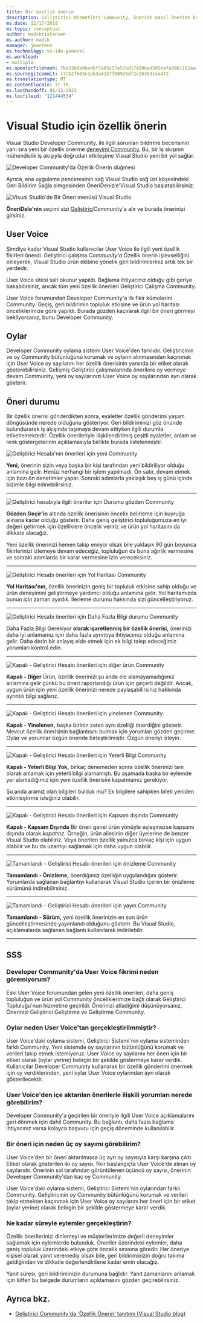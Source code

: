 ```yaml
---
title: Bir özellik önerin
description: Geliştirici Hizmetleri'Community, öneride nasıl öneride bulunduruldu ve microsoft tarafından bu yol haritasında nasıl Visual Studio açıklandı.
ms.date: 12/17/2018
ms.topic: conceptual
author: madskristensen
ms.author: madsk
manager: jmartens
ms.technology: vs-ide-general
ms.workload:
- multiple
ms.openlocfilehash: 7be23b0a9bed6f7a85c57e57bd174996ad5056afa9961182aa285b40bf81ed02
ms.sourcegitcommit: c72b2f603e1eb3a4157f00926df2e263831ea472
ms.translationtype: MT
ms.contentlocale: tr-TR
ms.lasthandoff: 08/12/2021
ms.locfileid: "121444534"
---
```

# <a name="suggest-a-feature-for-visual-studio"></a>Visual Studio için özellik önerin

Visual Studio Developer Community. ile ilgili sorunları bildirme becerisinin yanı sıra yeni bir özellik önerme [deneyimi Community.](https://aka.ms/feedback/suggest?space=8) Bu, bir iş akışının mühendislik iş akışıyla doğrudan etkileşime Visual Studio yeni bir yol sağlar.

![Developer Community'da Özellik Önerin düğmesi](media/suggest-a-feature/suggest-feature-button.png)

Ayrıca, ana uygulama penceresinin sağ Visual Studio  sağ üst köşesindeki Geri Bildirim Sağla simgesinden ÖneriDenizle'Visual Studio başlatabilirsiniz: 

![Visual Studio'de Bir Öneri menüsü Visual Studio](media/suggest-a-feature/provide-suggestion.png)

**ÖneriDele'nin** seçimi sizi [Geliştirici](https://aka.ms/feedback/suggest?space=8)Community'a alır ve burada önerinizi girsiniz.

## <a name="user-voice"></a>User Voice

Şimdiye kadar Visual Studio kullanıcılar User Voice ile ilgili yeni özellik fikirleri önerdi. Geliştirici çalışma *Community'a* Özellik önerin işlevselliğini ekleyerek, Visual Studio ürün ekibine yönelik geri bildirimleriniz artık tek bir yerdedir.

User Voice sitesi salt okunur yapıldı. Bağlama ihtiyacınız olduğu gibi geriye bakabilirsiniz, ancak tüm yeni özellik önerileri Geliştirici Çalışma Community.

User Voice forumundan Developer Community'a ilk fikir kümelerini Community. Geçiş, geri bildirimin topluluk etkisine ve ürün yol haritası önceliklerimize göre yapıldı. Burada gözden kaçırarak ilgili bir öneri görmeyi bekliyorsanız, bunu Developer Community.

## <a name="votes"></a>Oylar

Developer Community oylama sistemi User Voice'den farklıdır. Geliştiricinin ve oy Community bütünlüğünü korumak ve oyların alınmasından kaçınmak için User Voice oy sayılarını her özellik önerisinin yanında bir etiket olarak gösterebilirsiniz. Gelişmiş Geliştirici çalışmalarında önerilere oy vermeye devam Community, yeni oy sayılarınızı User Voice oy sayılarından ayrı olarak gösterir.

## <a name="suggestion-status"></a>Öneri durumu

Bir özellik önerisi gönderdikten sonra, eyaletler özellik gönderimi yaşam döngüsünde nerede olduğunu gösteriyor. Geri bildiriminizi göz önünde bulundurarak iş akışında taşımaya devam ettiyken ilgili durumla etiketlemektedir. Özellik önerileriyle ilişkilendirilmiş çeşitli eyaletler, anlam ve renk göstergelerinin açıklamasıyla birlikte burada listelenmiştir.

![Geliştirici Hesabı'nın önerileri için yeni Community](../ide/media/SuggestStates/New.jpg)

**Yeni,** önerinin sizin veya başka bir kişi tarafından yeni bildiriliyor olduğu anlamına gelir. Henüz herhangi bir işlem yapılmadı. Ön satır, devam etmek için bazı ön denetimler yapar. Sonraki adımlarla yaklaşık beş iş günü içinde bizimle bilgi edinebilirsiniz.

- - -

![Geliştirici hesabıyla ilgili öneriler için Durumu gözden Community](../ide/media/SuggestStates/UnderReview.jpg)

**Gözden Geçir'in** altında özellik önerisinin öncelik belirleme için kuyruğa alınana kadar olduğu gösterir. Daha geniş geliştirici topluluğumuza en iyi değeri getirmek için özelliklere öncelik veririz ve ürün yol haritasını da dikkate alacağız.

Yeni özellik önerinizi hemen takip emiyor olsak bile yaklaşık 90 gün boyunca fikirlerinizi izlemeye devam edeceğiz, topluluğun da buna ağırlık vermesine ve sonraki adımlarda bir karar vermesine izin vereceksiniz.

- - -

![Geliştirici Hesabı önerileri için Yol Haritası Community](../ide/media/SuggestStates/OnRoadmap.jpg)

**Yol Haritası'nın,** özellik önerinizin geniş bir topluluk etkisine sahip olduğu ve ürün deneyimini geliştirmeye yardımcı olduğu anlamına gelir. Yol haritamızda bunun için zaman ayırdık. İlerleme durumu hakkında sizi güncelleştiriyoruz.

- - -

![Geliştirici Hesabı önerileri için Daha Fazla Bilgi durumu Community](../ide/media/SuggestStates/NeedMoreInfo.jpg)

Daha Fazla Bilgi Gerekiyor **olarak işaretlenmiş bir özellik önerisi,** önerinizi daha iyi anlamamız için daha fazla ayrıntıya ihtiyacımız olduğu anlamına gelir. Daha derin bir anlayış elde etmek için ek bilgi talep edeceğimiz yorumları kontrol edin.

- - -

![Kapalı - Geliştirici Hesabı önerileri için diğer ürün Community](../ide/media/SuggestStates/ClosedOtherProduct.jpg)

**Kapalı - Diğer** Ürün, özellik önerinizi şu anda ele alamayamadığımız anlamına gelir çünkü bu öneri raporlandığı ürün için geçerli değildir. Ancak, uygun ürün için yeni özellik önerinizi nerede paylaşabilirsiniz hakkında ayrıntılı bilgi sağlarız.

- - -

![Kapalı - Geliştirici Hesabı önerileri için yinelenen Community](../ide/media/SuggestStates/ClosedDuplicate.jpg)

**Kapalı - Yinelenen,** başka birinin zaten aynı özelliği önerdiğini gösterir. Mevcut özellik önerisinin bağlantısını bulmak için yorumları gözden geçirme. Oylar ve yorumlar özgün öneride birleştirilmiştir. Özgün öneriyi izleyin.

- - -

![Kapalı - Geliştirici Hesabı önerileri için Yeterli Bilgi Community](../ide/media/SuggestStates/ClosedNotEnoughInfo.jpg)

**Kapalı - Yeterli Bilgi Yok,** birkaç denemeden sonra özellik önerinizi tam olarak anlamak için yeterli bilgi alamamıştı. Bu aşamada başka bir eylemde yer alamadığımız için yeni özellik önerisini kapatmamız gerekiyor.

Şu anda aramız olan bilgileri bulduk mu? Ek bilgilere sahipken bileti yeniden etkinleştirme isteğiniz olabilir.

- - -

![Kapalı - Geliştirici Hesabı önerileri için Kapsam dışında Community](../ide/media/SuggestStates/closed-out-of-scope.png)

**Kapalı - Kapsam Dışında** Bir öneri genel ürün yönüyle eşleşmezse kapsamı dışında olarak *kapatırız.* Örneğin, ürün ailesinin diğer üyelerine de benzer Visual Studio olabiliriz. Veya önerilen özellik yalnızca birkaç kişi için uygun olabilir ve bu da uzantıyı sağlamak için daha uygun olabilir.


- - -

![Tamamlandı - Geliştirici Hesabı önerileri için önizleme Community](../ide/media/SuggestStates/CompletedPreview.jpg)

**Tamamlandı - Önizleme,** önerdiğimiz özelliğin uygulandığını gösterir. Yorumlarda sağlanan bağlantıyı kullanarak Visual Studio içeren bir önizleme sürümünü indirebilirsiniz.

- - -

![Tamamlandı - Geliştirici Hesabı önerileri için yayın Community](../ide/media/SuggestStates/CompletedRelease.jpg)

**Tamamlandı - Sürüm,** yeni özellik önerinizin en son ürün güncelleştirmesinde yayımlandı olduğunu gösterir. Bu Visual Studio, açıklamalarda sağlanan bağlantı kullanılarak indirilebilir.

- - -

## <a name="faq"></a>SSS

### <a name="why-cant-i-see-my-user-voice-idea-in-developer-community"></a>Developer Community'da User Voice fikrimi neden göremiyorum?

Eski User Voice forumundan gelen yeni özellik önerileri, daha geniş topluluğun ve ürün yol Community önceliklerimize bağlı olarak Geliştirici Topluluğu'nun hizmetine geçirildi. Önerinizi atladiğimi düşünüyorsanız, Önerinizi Geliştirici Geliştirme ve Geliştirme Community.

### <a name="why-have-the-votes-not-been-carried-over-from-user-voice"></a>Oylar neden User Voice'tan gerçekleştirilmmiştir?

User Voice'daki oylama sistemi, Geliştirici Sistemi'nin oylama sisteminden farklı Community. Yeni sistemde oy sayılarının bütünlüğünü korumak ve verileri takip etmek istemiyoruz. User Voice oy sayılarını her öneri için bir etiket olarak (oylar yerine) belirgin bir şekilde göstermeye karar verdik. Kullanıcılar Developer Community kullanarak bir özellik gönderimi önermek için oy verdiklerinden, yeni oylar User Voice oylarından ayrı olarak gösterilecektir.

### <a name="where-can-i-see-comments-associated-with-the-suggestions-imported-from-user-voice"></a>User Voice'den içe aktarılan önerilerle ilişkili yorumları nerede görebilirim?

Developer Community'a geçirilen bir öneriyle ilgili User Voice açıklamalarını geri dönmek için dahil Community. Bu bağlantı, daha fazla bağlama ihtiyacınız varsa kolayca başvuru için geçiş döneminde kullanılabilir.

### <a name="why-can-i-see-three-vote-counts-for-a-suggestion"></a>Bir öneri için neden üç oy sayımı görebilirim?

User Voice'den bir öneri aktarılmışsa üç ayrı oy sayısıyla karşı karşına çıktı. Etiket olarak gösterilen iki oy sayısı, fikir başlangıçta User Voice'de alınan oy sayılarıdır. Önerinin sol tarafından görüntülenen üçüncü oy sayısı, önerinin Developer Community'dan kaç oy Community.

User Voice'daki oylama sistemi, Geliştirici Sistemi'nin oylarından farklı Community. Geliştiricinin oy Community bütünlüğünü korumak ve verileri takip etmekten kaçınmak için User Voice oy sayılarını her öneri için bir etiket (oylar yerine) olarak belirgin bir şekilde göstermeye karar verdik.

### <a name="how-long-can-i-expect-actions-to-take"></a>Ne kadar süreyle eylemler gerçekleştirin?

Özellik önerilerinizi dinlemeyi ve müşterilerimize değerli deneyimler sağlamak için eylemlerde bulunduk. Öneriler üzerindeki eylemler, daha geniş topluluk üzerindeki etkiye göre öncelik sırasına göredir. Her öneriye kişisel olarak yanıt veremediy olsak bile, geri bildiriminizin doğru takıma geldiğinden ve dikkatle değerlendirilene kadar emin olacağız.

Yanıt süresi, geri bildiriminizin durumuna bağlıdır. Yanıt zamanlarını anlamak için lütfen bu belgede durumların açıklamasını gözden geçirebilirsiniz.

## <a name="see-also"></a>Ayrıca bkz.

- [Geliştirici Community'da 'Özellik Önerin' tanıtımı (Visual Studio blog)](https://devblogs.microsoft.com/visualstudio/introducing-suggest-a-feature-in-developer-community/?utm_source=vs_developer_news&utm_medium=referral)
